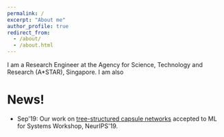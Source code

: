 ```yaml
---
permalink: /
excerpt: "About me"
author_profile: true
redirect_from: 
  - /about/
  - /about.html
---
```


I am a Research Engineer at the Agency for Science, Technology and Research (A\*STAR), Singapore. I am also

# News!

* Sep'19: Our work on [tree-structured capsule networks](https://arxiv.org/pdf/1910.12306.pdf) accepted to ML for Systems Workshop, NeurIPS'19.
